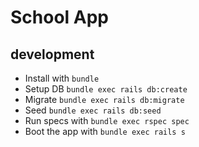 # School App

## development

* Install with `bundle`
* Setup DB `bundle exec rails db:create`
* Migrate `bundle exec rails db:migrate`
* Seed `bundle exec rails db:seed`
* Run specs with `bundle exec rspec spec`
* Boot the app with `bundle exec rails s`
